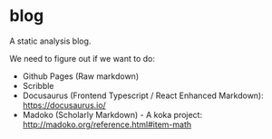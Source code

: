 # blog
A static analysis blog.

We need to figure out if we want to do:

- Github Pages (Raw markdown)
- Scribble
- Docusaurus (Frontend Typescript / React Enhanced Markdown): https://docusaurus.io/
- Madoko (Scholarly Markdown) - A koka project: http://madoko.org/reference.html#item-math
